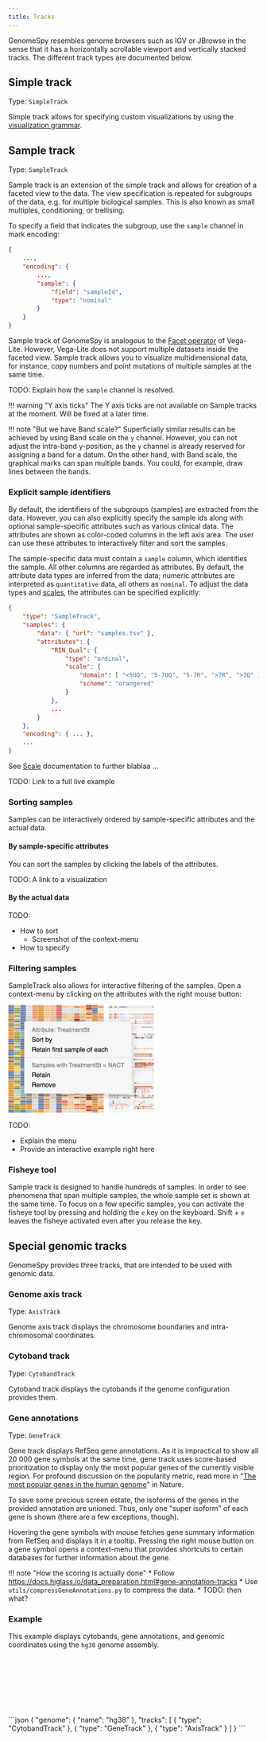 ```yaml
---
title: Tracks
---
```


GenomeSpy resembles genome browsers such as IGV or JBrowse in the sense
that it has a horizontally scrollable viewport and vertically stacked tracks.
The different track types are documented below.

## Simple track

Type: `SimpleTrack`

Simple track allows for specifying custom visualizations by using the
[visualization grammar](../grammar/index.md).

<div class="embed-example" data-url="../../data/examples/first.json">
    <div class="embed-container"></div>
</div>

## Sample track

Type: `SampleTrack`

Sample track is an extension of the simple track and allows for creation of a
faceted view to the data. The view specification is repeated for subgroups of
the data, e.g. for multiple biological samples. This is also known as
small multiples, conditioning, or trellising.

To specify a field that indicates the subgroup, use the `sample` channel in
mark encoding:

```json
{
    ...,
    "encoding": {
        ...,
        "sample": {
            "field": "sampleId",
            "type": "nominal"
        }
    }
}
```

Sample track of GenomeSpy is analogous to the [Facet
operator](https://vega.github.io/vega-lite/docs/facet.html) of Vega-Lite.
However, Vega-Lite does not support multiple datasets inside the faceted
view. Sample track allows you to visualize multidimensional data, for
instance, copy numbers and point mutations of multiple samples at the same
time.

TODO: Explain how the `sample` channel is resolved.

<div class="embed-example" data-url="../../data/examples/sampletrack.json">
    <div class="embed-container"></div>
</div>

!!! warning "Y axis ticks"
    The Y axis ticks are not available on Sample tracks at the moment.
    Will be fixed at a later time.

!!! note "But we have Band scale?"
    Superficially similar results can be achieved by using Band scale
    on the `y` channel. However, you can not adjust the intra-band 
    y-position, as the `y` channel is already reserved for assigning
    a band for a datum. On the other hand, with Band scale, the
    graphical marks can span multiple bands. You could, for example,
    draw lines between the bands.



### Explicit sample identifiers

By default, the identifiers of the subgroups (samples) are extracted from the
data. However, you can also explicitly specify the sample ids along with
optional sample-specific attributes such as various clinical data. The
attributes are shown as color-coded columns in the left axis area. The user
can use these attributes to interactively filter and sort the samples.

The sample-specific data must contain a `sample` column, which identifies the
sample. All other columns are regarded as attributes. By default, the
attribute data types are inferred from the data; numeric attributes are
interpreted as `quantitative` data, all others as `nominal`. To adjust the
data types and [scales](grammar/scale.md), the attributes can be specified
explicitly:

```json
{
    "type": "SampleTrack",
    "samples": {
        "data": { "url": "samples.tsv" },
        "attributes": {
            "RIN_Qual": {
                "type": "ordinal",
                "scale": {
                    "domain": [ "<5UQ", "5-7UQ", "5-7R", ">7R", ">7Q" ],
                    "scheme": "orangered"
                }
            },
            ...
        }
    },
    "encoding": { ... },
    ...
}
```

See [Scale](../grammar/scale.md) documentation to further blablaa ...

TODO: Link to a full live example

### Sorting samples

Samples can be interactively ordered by sample-specific attributes and the
actual data.

#### By sample-specific attributes

You can sort the samples by clicking the labels of the attributes.

TODO: A link to a visualization

#### By the actual data

TODO:

* How to sort
  * Screenshot of the context-menu
* How to specify

### Filtering samples

SampleTrack also allows for interactive filtering of the samples. Open a
context-menu by clicking on the attributes with the right mouse button:

![Sample context-menu](../img/sample-context-menu.png)

TODO:

* Explain the menu
* Provide an interactive example right here

### Fisheye tool

Sample track is designed to handle hundreds of samples. In order to see
phenomena that span multiple samples, the whole sample set is shown at the
same time. To focus on a few specific samples, you can activate the fisheye
tool by pressing and holding the `e` key on the keyboard. Shift + `e` leaves
the fisheye activated even after you release the key.

## Special genomic tracks

GenomeSpy provides three tracks, that are intended to be used with genomic data.

### Genome axis track

Type: `AxisTrack`

Genome axis track displays the chromosome boundaries and intra-chromosomal
coordinates.

### Cytoband track

Type: `CytobandTrack`

Cytoband track displays the cytobands if the genome configuration provides them.

### Gene annotations

Type: `GeneTrack`

Gene track displays RefSeq gene annotations. As it is impractical to show all
20 000 gene symbols at the same time, gene track uses score-based
prioritization to display only the most popular genes of the currently
visible region. For profound discussion on the popularity metric, read more
in "[The most popular genes in the human
genome](https://www.nature.com/articles/d41586-017-07291-9)" in Nature.

To save some precious screen estate, the isoforms of the genes in the
provided annotation are unioned. Thus, only one "super isoform" of each gene
is shown (there are a few exceptions, though).

Hovering the gene symbols with mouse fetches gene summary information from RefSeq
and displays it in a tooltip. Pressing the right mouse button on a gene symbol
opens a context-menu that provides shortcuts to certain databases for further
information about the gene.

!!! note "How the scoring is actually done"
    * Follow https://docs.higlass.io/data_preparation.html#gene-annotation-tracks
    * Use `utils/compressGeneAnnotations.py` to compress the data.
    * TODO: then what?

### Example

This example displays cytobands, gene annotations, and genomic coordinates
using the `hg38` genome assembly.

<div class="embed-example">
    <div class="embed-container" style="height: 120px"></div>
    <div class="embed-spec">
```json
{
    "genome": { "name": "hg38" },
    "tracks": [
        { "type": "CytobandTrack" },
        { "type": "GeneTrack" },
        { "type": "AxisTrack" }
    ]
}
```
    </div>

</div>
